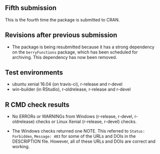 ## Fifth submission

This is the fourth time the package is submitted to CRAN.

## Revisions after previous submission

* The package is being resubmitted because it has a strong dependency on the `berryFunctions` package, which has been scheduled for archiving. This dependency has now been removed.

## Test environments

* ubuntu xenial 16.04 (on travis-ci), r-release and r-devel
* win-builder (in RStudio), r-oldrelease, r-release and r-devel

## R CMD check results

* No ERRORs or WARNINGs from Windows (r-release, r-devel, r-oldrelease) checks or Linux Xenial (r-release, r-devel) checks.

* The Windows checks returned one NOTE. This referred to `Status: Forbidden`, `Message: 403` for some of the URLs and DOIs in the DESCRIPTION file. However, all of these URLs and DOIs are correct and working.

